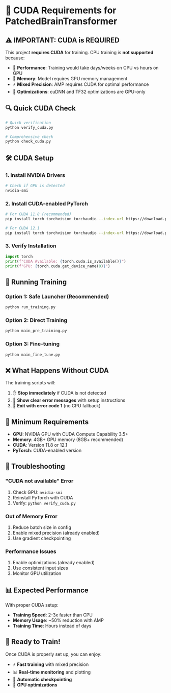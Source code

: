 # 🚀 CUDA Requirements for PatchedBrainTransformer

## ⚠️ IMPORTANT: CUDA is REQUIRED

This project **requires CUDA** for training. CPU training is **not supported** because:

- 🐌 **Performance**: Training would take days/weeks on CPU vs hours on GPU
- 💾 **Memory**: Model requires GPU memory management
- ⚡ **Mixed Precision**: AMP requires CUDA for optimal performance
- 🔧 **Optimizations**: cuDNN and TF32 optimizations are GPU-only

## 🔍 Quick CUDA Check

```bash
# Quick verification
python verify_cuda.py

# Comprehensive check
python check_cuda.py
```

## 🛠️ CUDA Setup

### 1. Install NVIDIA Drivers
```bash
# Check if GPU is detected
nvidia-smi
```

### 2. Install CUDA-enabled PyTorch
```bash
# For CUDA 11.8 (recommended)
pip install torch torchvision torchaudio --index-url https://download.pytorch.org/whl/cu118

# For CUDA 12.1
pip install torch torchvision torchaudio --index-url https://download.pytorch.org/whl/cu121
```

### 3. Verify Installation
```python
import torch
print(f"CUDA Available: {torch.cuda.is_available()}")
print(f"GPU: {torch.cuda.get_device_name(0)}")
```

## 🚀 Running Training

### Option 1: Safe Launcher (Recommended)
```bash
python run_training.py
```

### Option 2: Direct Training
```bash
python main_pre_training.py
```

### Option 3: Fine-tuning
```bash
python main_fine_tune.py
```

## ❌ What Happens Without CUDA

The training scripts will:
1. ✋ **Stop immediately** if CUDA is not detected
2. 📝 **Show clear error messages** with setup instructions
3. 🛑 **Exit with error code 1** (no CPU fallback)

## 🎯 Minimum Requirements

- **GPU**: NVIDIA GPU with CUDA Compute Capability 3.5+
- **Memory**: 4GB+ GPU memory (8GB+ recommended)
- **CUDA**: Version 11.8 or 12.1
- **PyTorch**: CUDA-enabled version

## 🔧 Troubleshooting

### "CUDA not available" Error
1. Check GPU: `nvidia-smi`
2. Reinstall PyTorch with CUDA
3. Verify: `python verify_cuda.py`

### Out of Memory Error
1. Reduce batch size in config
2. Enable mixed precision (already enabled)
3. Use gradient checkpointing

### Performance Issues
1. Enable optimizations (already enabled)
2. Use consistent input sizes
3. Monitor GPU utilization

## 📊 Expected Performance

With proper CUDA setup:
- **Training Speed**: 2-3x faster than CPU
- **Memory Usage**: ~50% reduction with AMP
- **Training Time**: Hours instead of days

## 🎉 Ready to Train!

Once CUDA is properly set up, you can enjoy:
- ⚡ **Fast training** with mixed precision
- 📊 **Real-time monitoring** and plotting
- 💾 **Automatic checkpointing**
- 🔧 **GPU optimizations**
